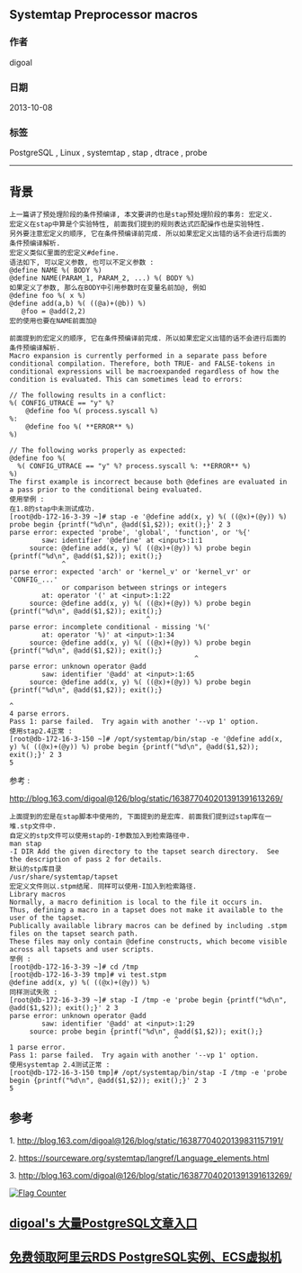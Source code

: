 ## Systemtap Preprocessor macros    
                           
### 作者                       
digoal                         
                     
### 日期                                        
2013-10-08                     
                      
### 标签                     
PostgreSQL , Linux , systemtap , stap , dtrace , probe                      
                                                       
----                               
                                                                   
## 背景         
  
```  
上一篇讲了预处理阶段的条件预编译, 本文要讲的也是stap预处理阶段的事务: 宏定义.  
宏定义在stap中算是个实验特性, 前面我们提到的规则表达式匹配操作也是实验特性.  
另外要注意宏定义的顺序, 它在条件预编译前完成. 所以如果宏定义出错的话不会进行后面的条件预编译解析.  
宏定义类似C里面的宏定义#define.  
语法如下, 可以定义参数, 也可以不定义参数 :   
@define NAME %( BODY %)  
@define NAME(PARAM_1, PARAM_2, ...) %( BODY %)  
如果定义了参数, 那么在BODY中引用参数时在变量名前加@, 例如  
@define foo %( x %)  
@define add(a,b) %( ((@a)+(@b)) %)  
   @foo = @add(2,2)  
宏的使用也要在NAME前面加@  
  
前面提到的宏定义的顺序, 它在条件预编译前完成. 所以如果宏定义出错的话不会进行后面的条件预编译解析.  
Macro expansion is currently performed in a separate pass before conditional compilation. Therefore, both TRUE- and FALSE-tokens in conditional expressions will be macroexpanded regardless of how the condition is evaluated. This can sometimes lead to errors:  
  
// The following results in a conflict:  
%( CONFIG_UTRACE == "y" %?  
    @define foo %( process.syscall %)  
%:  
    @define foo %( **ERROR** %)  
%)  
  
// The following works properly as expected:  
@define foo %(  
  %( CONFIG_UTRACE == "y" %? process.syscall %: **ERROR** %)  
%)  
The first example is incorrect because both @defines are evaluated in a pass prior to the conditional being evaluated.  
使用举例 :   
在1.8的stap中未测试成功.  
[root@db-172-16-3-39 ~]# stap -e '@define add(x, y) %( ((@x)+(@y)) %) probe begin {printf("%d\n", @add($1,$2)); exit();}' 2 3  
parse error: expected 'probe', 'global', 'function', or '%{'  
        saw: identifier '@define' at <input>:1:1  
     source: @define add(x, y) %( ((@x)+(@y)) %) probe begin {printf("%d\n", @add($1,$2)); exit();}  
             ^  
parse error: expected 'arch' or 'kernel_v' or 'kernel_vr' or 'CONFIG_...'  
             or comparison between strings or integers  
        at: operator '(' at <input>:1:22  
     source: @define add(x, y) %( ((@x)+(@y)) %) probe begin {printf("%d\n", @add($1,$2)); exit();}  
                                  ^  
parse error: incomplete conditional - missing '%('  
        at: operator '%)' at <input>:1:34  
     source: @define add(x, y) %( ((@x)+(@y)) %) probe begin {printf("%d\n", @add($1,$2)); exit();}  
                                              ^  
parse error: unknown operator @add  
        saw: identifier '@add' at <input>:1:65  
     source: @define add(x, y) %( ((@x)+(@y)) %) probe begin {printf("%d\n", @add($1,$2)); exit();}  
                                                                             ^  
4 parse errors.  
Pass 1: parse failed.  Try again with another '--vp 1' option.  
使用stap2.4正常 :   
[root@db-172-16-3-150 ~]# /opt/systemtap/bin/stap -e '@define add(x, y) %( ((@x)+(@y)) %) probe begin {printf("%d\n", @add($1,$2)); exit();}' 2 3  
5  
```  
  
参考 :   
  
http://blog.163.com/digoal@126/blog/static/163877040201391391613269/  
  
```  
上面提到的宏是在stap脚本中使用的, 下面提到的是宏库. 前面我们提到过stap库在一堆.stp文件中.   
自定义的stp文件可以使用stap的-I参数加入到检索路径中.  
man stap  
-I DIR Add the given directory to the tapset search directory.  See the description of pass 2 for details.  
默认的stp库目录  
/usr/share/systemtap/tapset  
宏定义文件则以.stpm结尾. 同样可以使用-I加入到检索路径.  
Library macros  
Normally, a macro definition is local to the file it occurs in.   
Thus, defining a macro in a tapset does not make it available to the user of the tapset.  
Publically available library macros can be defined by including .stpm files on the tapset search path.   
These files may only contain @define constructs, which become visible across all tapsets and user scripts.  
举例 :   
[root@db-172-16-3-39 ~]# cd /tmp  
[root@db-172-16-3-39 tmp]# vi test.stpm  
@define add(x, y) %( ((@x)+(@y)) %)  
同样测试失败 :   
[root@db-172-16-3-39 ~]# stap -I /tmp -e 'probe begin {printf("%d\n", @add($1,$2)); exit();}' 2 3  
parse error: unknown operator @add  
        saw: identifier '@add' at <input>:1:29  
     source: probe begin {printf("%d\n", @add($1,$2)); exit();}  
                                         ^  
1 parse error.  
Pass 1: parse failed.  Try again with another '--vp 1' option.  
使用systemtap 2.4测试正常 :   
[root@db-172-16-3-150 tmp]# /opt/systemtap/bin/stap -I /tmp -e 'probe begin {printf("%d\n", @add($1,$2)); exit();}' 2 3  
5  
```  
  
## 参考  
1\. http://blog.163.com/digoal@126/blog/static/16387704020139831157191/  
  
2\. https://sourceware.org/systemtap/langref/Language_elements.html  
  
3\. http://blog.163.com/digoal@126/blog/static/163877040201391391613269/  
  
  
<a rel="nofollow" href="http://info.flagcounter.com/h9V1"  ><img src="http://s03.flagcounter.com/count/h9V1/bg_FFFFFF/txt_000000/border_CCCCCC/columns_2/maxflags_12/viewers_0/labels_0/pageviews_0/flags_0/"  alt="Flag Counter"  border="0"  ></a>  
  
  
  
  
  
  
## [digoal's 大量PostgreSQL文章入口](https://github.com/digoal/blog/blob/master/README.md "22709685feb7cab07d30f30387f0a9ae")
  
  
## [免费领取阿里云RDS PostgreSQL实例、ECS虚拟机](https://free.aliyun.com/ "57258f76c37864c6e6d23383d05714ea")
  
